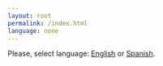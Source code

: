 ```yaml
---
layout: root
permalink: /index.html
language: none
---
```


Please, select language: [English](/en/) or [Spanish](/es/).